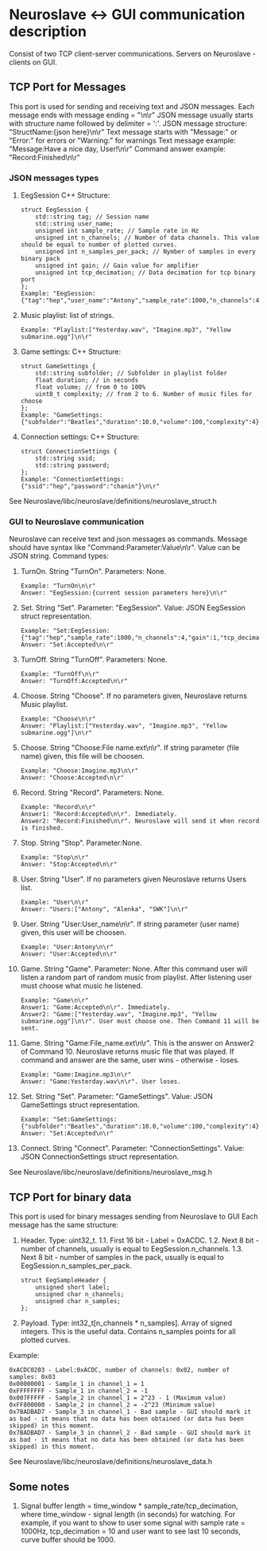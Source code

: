 # Neuroslave <-> GUI communication description

Consist of two TCP client-server communications.
Servers on Neuroslave - clients on GUI.

## TCP Port for Messages
This port is used for sending and receiving text and JSON messages.
Each message ends with message ending = "\n\r"
JSON message usually starts with structure name followed by delimiter = ':'.
JSON message structure: "StructName:{json here}\n\r"
Text message starts with "Message:" or "Error:" for errors or "Warning:" for warnings
Text message example: "Message:Have a nice day, User!\n\r"
Command answer example: "Record:Finished\n\r"

### JSON messages types
1. EegSession
	C++ Structure:
	```
	struct EegSession {
		std::string tag; // Session name
		std::string user_name;
		unsigned int sample_rate; // Sample rate in Hz
		unsigned int n_channels; // Number of data channels. This value should be equal to number of plotted curves.
		unsigned int n_samples_per_pack; // Nymber of samples in every binary pack
		unsigned int gain; // Gain value for amplifier
		unsigned int tcp_decimation; // Data decimation for tcp binary port
	};
	Example: "EegSession:{"tag":"hep","user_name":"Antony","sample_rate":1000,"n_channels":4,"n_samples_per_pack":10,"gain":1,"tcp_decimation":1}\n\r"
	```
2. Music playlist: list of strings. 
	```
	Example: "Playlist:["Yesterday.wav", "Imagine.mp3", "Yellow submarine.ogg"]\n\r"
	```
3. Game settings:
	C++ Structure:
	```
	struct GameSettings {
		std::string subfolder; // Subfolder in playlist folder
		float duration; // in seconds
		float volume; // from 0 to 100%
		uint8_t complexity; // from 2 to 6. Number of music files for choose
	};
	Example: "GameSettings:{"subfolder":"Beatles","duration":10.0,"volume":100,"complexity":4}\n\r"
	```
4. Connection settings:
	C++ Structure:
	```
	struct ConnectionSettings {
		std::string ssid;
		std::string password;
	};
	Example: "ConnectionSettings:{"ssid":"hep","password":"chanin"}\n\r"
	```
See Neuroslave/libc/neuroslave/definitions/neuroslave_struct.h

### GUI to Neuroslave communication
Neuroslave can receive text and json messages as commands.
Message should have syntax like "Command:Parameter:Value\n\r".
Value can be JSON string.
Command types:
1. TurnOn. String "TurnOn". Parameters: None.
	```
	Example: "TurnOn\n\r"
	Answer: "EegSession:{current session parameters here}\n\r"
	```
2. Set. String "Set". Parameter: "EegSession". Value: JSON EegSession struct representation.
	```
	Example: "Set:EegSession:{"tag":"hep","sample_rate":1000,"n_channels":4,"gain":1,"tcp_decimation":10}\n\r"
	Answer: "Set:Accepted\n\r"
	```
3. TurnOff. String "TurnOff". Parameters: None.
	```
	Example: "TurnOff\n\r"
	Answer: "TurnOff:Accepted\n\r"
	```
4. Choose. String "Choose". If no parameters given, Neuroslave returns Music playlist.
	```
	Example: "Choose\n\r"
	Answer: "Playlist:["Yesterday.wav", "Imagine.mp3", "Yellow submarine.ogg"]\n\r"
	```
5. Choose. String "Choose:File name.ext\n\r". If string parameter (file name) given, this file will be choosen. 
	```
	Example: "Choose:Imagine.mp3\n\r"
	Answer: "Choose:Accepted\n\r"
	```
6. Record. String "Record". Parameters: None.
	```
	Example: "Record\n\r"
	Answer1: "Record:Accepted\n\r". Immediately.
	Answer2: "Record:Finished\n\r". Neuroslave will send it when record is finished.
	```
7. Stop. String "Stop". Parameter:None.
	```
	Example: "Stop\n\r"
	Answer: "Stop:Accepted\n\r"
	```
8. User. String "User". If no parameters given Neuroslave returns Users list.
	```
	Example: "User\n\r"
	Answer: "Users:["Antony", "Alenka", "SWK"]\n\r"
	```
9. User. String "User:User_name\n\r". If string parameter (user name) given, this user will be choosen.
	```
	Example: "User:Antony\n\r"
	Answer: "User:Accepted\n\r"
	```
10. Game. String "Game". Parameter: None. After this command user will listen a random part of random music from playlist. After listening user must choose what music he listened.
	```
	Example: "Game\n\r"
	Answer1: "Game:Accepted\n\r". Immediately.
	Answer2: "Game:["Yesterday.wav", "Imagine.mp3", "Yellow submarine.ogg"]\n\r". User must choose one. Then Command 11 will be sent.
	```
11. Game. String "Game:File_name.ext\n\r". This is the answer on Answer2 of Command 10. Neuroslave returns music file that was played. If command and answer are the same, user wins - otherwise - loses.
	```
	Example: "Game:Imagine.mp3\n\r"
	Answer: "Game:Yesterday.wav\n\r". User loses.
	```
12. Set. String "Set". Parameter: "GameSettings". Value: JSON GameSettings struct representation.
	```
	Example: "Set:GameSettings:{"subfolder":"Beatles","duration":10.0,"volume":100,"complexity":4}\n\r"
	Answer: "Set:Accepted\n\r"
	```
13. Connect. String "Connect". Parameter: "ConnectionSettings". Value: JSON ConnectionSettings struct representation.

See Neuroslave/libc/neuroslave/definitions/neuroslave_msg.h

## TCP Port for binary data
This port is used for binary messages sending from Neuroslave to GUI
Each message has the same structure:
1. Header. Type: uint32_t. 
	1.1. First 16 bit - Label = 0xACDC. 
	1.2. Next 8 bit - number of channels, usually is equal to EegSession.n_channels. 
	1.3. Next 8 bit - number of samples in the pack, usually is equal to EegSession.n_samples_per_pack. 
	```
	struct EegSampleHeader {
		unsigned short label;
		unsigned char n_channels;
		unsigned char n_samples;
	};
	```
2. Payload. Type: int32_t[n_channels * n_samples]. Array of signed integers. This is the useful data. Contains n_samples points for all plotted curves.

Example:
```
0xACDC0203 - Label:0xACDC, number of channels: 0x02, number of samples: 0x03
0x00000001 - Sample_1 in channel_1 = 1
0xFFFFFFFF - Sample_1 in channel_2 = -1
0x007FFFFF - Sample_2 in channel_1 = 2^23 - 1 (Maximum value)
0xFF800000 - Sample_2 in channel_2 = -2^23 (Minimum value)
0x7BADBAD7 - Sample_3 in channel_1 - Bad sample - GUI should mark it as bad - it means that no data has been obtained (or data has been skipped) in this moment.
0x7BADBAD7 - Sample_3 in channel_2 - Bad sample - GUI should mark it as bad - it means that no data has been obtained (or data has been skipped) in this moment.
```
See Neuroslave/libc/neuroslave/definitions/neuroslave_data.h

## Some notes
1. Signal buffer length = time_window * sample_rate/tcp_decimation, where time_window - signal length (in seconds) for watching.
For example, if you want to show to user some signal with sample rate = 1000Hz, tcp_decimation = 10 and user want to see last 10 seconds, curve buffer should be 1000.

